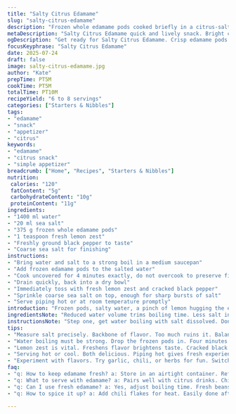 ```yaml
---
title: "Salty Citrus Edamame"
slug: "salty-citrus-edamame"
description: "Frozen whole edamame pods cooked briefly in a citrus-salted water. Uses less water and salt than usual. Adds fresh lemon zest and cracked black pepper. Quick boil, drain, toss with finishing sea salt. Keeps the bite crisp, pods green and lively. Serves 6 to 8 people as a snack or appetizer."
metaDescription: "Salty Citrus Edamame quick and lively snack. Bright citrus and sea salt pop. Perfect for gatherings or solo snacking. 10 minutes to snack city."
ogDescription: "Get ready for Salty Citrus Edamame. Crisp edamame pods with zesty lemon and coarse sea salt. Bright, fresh, and fast. Snack time elevated."
focusKeyphrase: "Salty Citrus Edamame"
date: 2025-07-24
draft: false
image: salty-citrus-edamame.jpg
author: "Kate"
prepTime: PT5M
cookTime: PT5M
totalTime: PT10M
recipeYield: "6 to 8 servings"
categories: ["Starters & Nibbles"]
tags:
- "edamame"
- "snack"
- "appetizer"
- "citrus"
keywords:
- "edamame"
- "citrus snack"
- "simple appetizer"
breadcrumb: ["Home", "Recipes", "Starters & Nibbles"]
nutrition: 
 calories: "120"
 fatContent: "5g"
 carbohydrateContent: "10g"
 proteinContent: "11g"
ingredients:
- "1400 ml water"
- "20 ml sea salt"
- "375 g frozen whole edamame pods"
- "1 teaspoon fresh lemon zest"
- "Freshly ground black pepper to taste"
- "Coarse sea salt for finishing"
instructions:
- "Bring water and salt to a strong boil in a medium saucepan"
- "Add frozen edamame pods to the salted water"
- "Cook uncovered for 4 minutes exactly, do not overcook to preserve firmness"
- "Drain quickly, back into a dry bowl"
- "Immediately toss with fresh lemon zest and cracked black pepper"
- "Sprinkle coarse sea salt on top, enough for sharp bursts of salt"
- "Serve piping hot or at room temperature promptly"
introduction: "Frozen pods, salty water, a pinch of lemon hugging the edges. Cook fast. Crisp bite stays. No fuss. A quick snack turning into a conversation piece. Citrusy tang meets gentle crackled pepper and a salty finish. No dairy, gluten, nuts, eggs. Just the pod. Held tight, steamed brief, bright green, popping in your mouth. Simple. Bright. Edamame as you might not have tried before. Ready in ten minutes. Scattered on a plate or in a bowl. Finger food. Little bursts of plant power. Take a pod, squeeze, salt sparkle. Lemon lingers. Great for heat, too. A hint of fire if preferred."
ingredientsNote: "Reduced water volume trims boiling time. Less salt inside the pot prevents overdosing the beans while cooking, keeping them pleasant, not overwhelming. Adding lemon zest freshens the flavor, cutting through the green, adding brightness without acidity loss. Black pepper’s warmth brings subtle depth, a mild twist to the textural play. Finishing salt is crucial—coarse flakes that crunch before dissolving, not mixed into the boiling water. Frozen edamame pods hold their snap when cooked precisely — avoid simmering past four minutes to keep that bite intact. Using high quality sea salt elevates flavor details. No other seasoning needed."
instructionsNote: "Step one, get water boiling with salt dissolved. Don’t skip measuring salt; it’s the backbone of taste here. Drop frozen pods straight in, keep water roiling—not simmering. Four minutes is tight. Watch the clock. Overcooked edamame turns soft, loses pop. Drain fast, no steam traps inside or pods get soggy. Toss immediately with lemon zest and black pepper for fresh layered complexity. Then scatter coarse sea salt over top for sharp bursts against the mellow bean. Serve immediately while pods are hot, or let cool if preferred—becomes snack-like. Works well with citrus-heavy cocktails or chilled beers."
tips:
- "Measure salt precisely. Backbone of flavor. Too much ruins it. Balance is key. Use quality sea salt. It enhances taste. Keep it coarse for finishing."
- "Water boiling must be strong. Drop the frozen pods in. Four minutes max, no more. Overcooked leads to mushy edamame. Watch that clock. Drain fast to avoid sogginess."
- "Lemon zest is vital. Freshens flavor brightens taste. Cracked black pepper gives warmth. Toss right after draining. Mix in lemon and pepper. Adds depth instantly."
- "Serving hot or cool. Both delicious. Piping hot gives fresh experience. Room temperature becomes snack-style. Perfect for casual eating. Finger food options are endless."
- "Experiment with flavors. Try garlic, chili, or herbs for fun. Switch the salt to a flavored one. Sea salt alternatives can work too. Mix and match, be creative."
faq:
- "q: How to keep edamame fresh? a: Store in an airtight container. Refrigerate for two to three days. Can freeze leftover cooked pods for later. Easy choices."
- "q: What to serve with edamame? a: Pairs well with citrus drinks. Chilled beers fit too. Bright cocktails complement too. Think light and refreshing, no heavy."
- "q: Can I use fresh edamame? a: Yes, adjust boiling time. Fresh beans cook faster. Less time in boiling water. Check firmness often, avoid mushiness."
- "q: How to spice it up? a: Add chili flakes for heat. Easily done after cooking. Or try smoked salt instead of regular. Bold flavors change experience."

---
```

